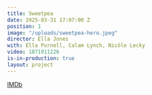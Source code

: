 ```yaml
---
title: Sweetpea
date: 2025-03-31 17:07:00 Z
position: 1
image: "/uploads/sweetpea-hero.jpeg"
director: Ella Jones
with: Ella Purnell, Calam Lynch, Nicôle Lecky
video: 1071911226
is-in-production: true
layout: project
---
```


[IMDb](https://www.imdb.com/title/tt11218290/)